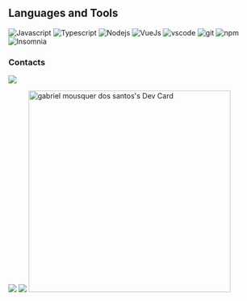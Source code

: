 
 
<h2>Languages and Tools</h2>
<p>
  <img alt="Javascript" src="https://img.shields.io/badge/-Javascript-333?style=flat-square&logo=javascript&Color=white" />
  <img alt="Typescript" src="https://img.shields.io/badge/-Typescript-333?style=flat-square&logo=Typescript&Color=blue" />
  <img alt="Nodejs" src="https://img.shields.io/badge/-Nodejs-43853d?style=flat-square&logo=Node.js&logoColor=white" />
   <img alt="VueJs" src="https://img.shields.io/badge/-Vue.js-4fc08d?style=flat&logo=vuedotjs&logoColor=white" />
  <img alt="vscode" src="https://img.shields.io/badge/-Visual%20Studio%20Code-333?style=flat-square&logo=visualstudiocode&Color=white" />
  <img alt="git" src="https://img.shields.io/badge/-Git-F05032?style=flat-square&logo=git&logoColor=white" />
  <img alt="npm" src="https://img.shields.io/badge/-NPM-CB3837?style=flat-square&logo=npm&logoColor=white" />
  <img alt="Insomnia" src="https://img.shields.io/badge/-Insomnia-5849BE?style=flat-square&logo=insomnia&logoColor=white" />
</p>

<h3>Contacts</h3>
<p>
 <a href = "mailto:gabrielmousquer1227@gmail.com"><img src="https://img.shields.io/badge/-Gmail-%23333?style=for-the-badge&logo=gmail&logoColor=white" target="_blank"> </a>
</p>

<img src="https://github-readme-stats.vercel.app/api?username=gabrielmousquer0&show_icons=true&theme=dark&hide=stars,issues&&count_private=true"/>
<img src="https://streak-stats.demolab.com/?user=gabrielmousquer0&theme=dark&hide_border=true&locale=pt-br"/>
<a href="https://app.daily.dev/gms"><img src="https://api.daily.dev/devcards/538bddc168714ca59686c9812939c404.png?r=u9d" width="400" alt="gabriel mousquer dos santos's Dev Card"/></a>
